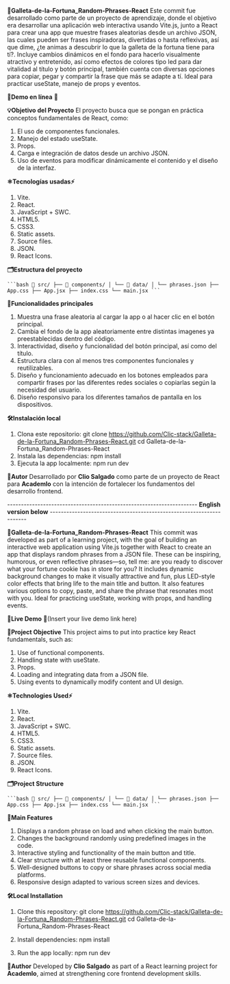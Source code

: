 **🍪Galleta-de-la-Fortuna_Random-Phrases-React**
Este commit fue desarrollado como parte de un proyecto de aprendizaje, donde el objetivo era desarrollar una aplicación web interactiva usando Vite.js, junto a React para crear una app que muestre frases aleatorias desde un archivo JSON, las cuales pueden ser frases inspiradoras, divertidas o hasta reflexivas, así que dime, ¿te animas a descubrir lo que la galleta de la fortuna tiene para tí?. 
Incluye cambios dinámicos en el fondo para hacerlo visualmente atractivo y entretenido, así como efectos de colores tipo led para dar vitalidad al título y botón principal, también cuenta con diversas opciones para copiar, pegar y compartir la frase que más se adapte a tí. Ideal para practicar useState, manejo de props y eventos.

**🚀Demo en línea**
🔗

**💡Objetivo del Proyecto**
El proyecto busca que se pongan en práctica conceptos fundamentales de React, como:
1. El uso de componentes funcionales.
2. Manejo del estado useState.
3. Props.
4. Carga e integración de datos desde un archivo JSON.
5. Uso de eventos para modificar dinámicamente el contenido y el diseño de la interfaz.

**⚛️Tecnologías usadas⚡**
1. Vite.
2. React.
3. JavaScript + SWC.
4. HTML5.
5. CSS3.
6. Static assets.
7. Source files.
8. JSON.
9. React Icons.

**🗂️Estructura del proyecto**

<pre><code>```bash 📁 src/ ├── 📁 components/ │ └── 📁 data/ │ └── phrases.json ├── App.css ├── App.jsx ├── index.css └── main.jsx ```</code></pre>

**🧠Funcionalidades principales**
1. Muestra una frase aleatoria al cargar la app o al hacer clic en el botón principal.
2. Cambia el fondo de la app aleatoriamente entre distintas imagenes ya preestablecidas dentro del código.
3. Interactividad, diseño y funcionalidad del botón principal, así como del título.
4. Estructura clara con al menos tres componentes funcionales y reutilizables.
5. Diseño y funcionamiento adecuado en los botones empleados para compartir frases por las diferentes redes sociales o copiarlas según la necesidad del usuario.
6. Diseño responsivo para los diferentes tamaños de pantalla en los dispositivos.

**🛠️Instalación local**
1. Clona este repositorio:
   git clone https://github.com/Clic-stack/Galleta-de-la-Fortuna_Random-Phrases-React.git
   cd Galleta-de-la-Fortuna_Random-Phrases-React
2. Instala las dependencias:
   npm install
3. Ejecuta la app localmente: 
   npm run dev

**🎨Autor**
Desarrollado por **Clio Salgado** como parte de un proyecto de React para **Academlo** con la intención de fortalecer los fundamentos del desarrollo frontend.


--------------------------------------------------------------------- **English version below** ---------------------------------------------------------------------

**🍪Galleta-de-la-Fortuna_Random-Phrases-React**
This commit was developed as part of a learning project, with the goal of building an interactive web application using Vite.js together with React to create an app that displays random phrases from a JSON file. These can be inspiring, humorous, or even reflective phrases—so, tell me: are you ready to discover what your fortune cookie has in store for you?
It includes dynamic background changes to make it visually attractive and fun, plus LED-style color effects that bring life to the main title and button. It also features various options to copy, paste, and share the phrase that resonates most with you. Ideal for practicing useState, working with props, and handling events.

**🚀Live Demo**
🔗(Insert your live demo link here)

**🎯Project Objective**
This project aims to put into practice key React fundamentals, such as:
1. Use of functional components.
2. Handling state with useState.
3. Props.
4. Loading and integrating data from a JSON file.
5. Using events to dynamically modify content and UI design.

**⚛️Technologies Used⚡**
1. Vite.
2. React.
3. JavaScript + SWC.
4. HTML5.
5. CSS3.
6. Static assets.
7. Source files.
8. JSON.
9. React Icons.

**🗂️Project Structure**

<pre><code>```bash 📁 src/ ├── 📁 components/ │ └── 📁 data/ │ └── phrases.json ├── App.css ├── App.jsx ├── index.css └── main.jsx ```</code></pre>
  
**🧠Main Features**
1. Displays a random phrase on load and when clicking the main button.
2. Changes the background randomly using predefined images in the code.
3. Interactive styling and functionality of the main button and title.
4. Clear structure with at least three reusable functional components.
5. Well-designed buttons to copy or share phrases across social media platforms.
6. Responsive design adapted to various screen sizes and devices.

**🛠️Local Installation**
1. Clone this repository:
   git clone https://github.com/Clic-stack/Galleta-de-la-Fortuna_Random-Phrases-React.git
   cd Galleta-de-la-Fortuna_Random-Phrases-React

2. Install dependencies:
   npm install

3. Run the app locally:
   npm run dev

**🎨Author**
Developed by **Clio Salgado** as part of a React learning project for **Academlo**, aimed at strengthening core frontend development skills.

